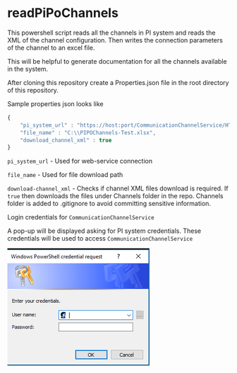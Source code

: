 # readPiPoChannels

This powershell script reads all the channels in PI system and reads the XML of the channel configuration. Then writes the connection parameters of the channel to an excel file.

This will be helpful to generate documentation for all the channels available in the system.

After cloning this repository create a Properties.json file in the root directory of this repository.

Sample properties json looks like 

```javascript
{
    "pi_system_url" : "https://host:port/CommunicationChannelService/HTTPBasicAuth",
    "file_name" : "C:\\PIPOChannels-Test.xlsx",
    "download_channel_xml" : true
}
```
`pi_system_url` - Used for web-service connection

`file_name` - Used for file download path

`download-channel_xml` - Checks if channel XML files download is required. If `true` then downloads the files under Channels folder in the repo. Channels folder is added to .gitignore to avoid committing sensitive information.

Login credentials for `CommunicationChannelService`

A pop-up will be displayed asking for PI system credentials. These credentials will be used to access `CommunicationChannelService`

![Enter PI System credentials](https://github.com/Srinu3366/readPiPoChannels/blob/11ba47356ac2ee97b81cdb1853a9521b20bb9ab8/docs/images/Login.png)
